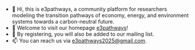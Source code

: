 - 👋 Hi, this is e3pathways, a community platform for researchers modeling the transition pathways of economy, energy, and environment systems towards a carbon-neutral future.
- 👀 Welcome to visit our homepage [e3pathways](https://e3pathways.org)!
- 🌱 By registering, you will also be added to our mailing list.
- 📫 You can reach us via e3pathways2025@gmail.com.
